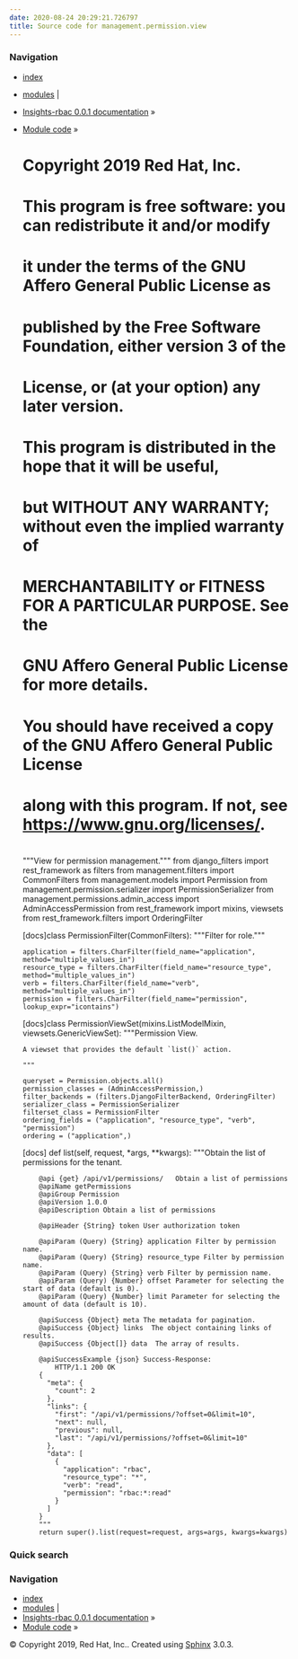 ```yaml
---
date: 2020-08-24 20:29:21.726797
title: Source code for management.permission.view
---
```

### Navigation

  - [index](../../../../genindex/ "General Index")
  - [modules](../../../../py-modindex/ "Python Module Index") |
  - [Insights-rbac 0.0.1 documentation](../../../../index/) »
  - [Module code](../../../index/) »


    #
    # Copyright 2019 Red Hat, Inc.
    #
    # This program is free software: you can redistribute it and/or modify
    # it under the terms of the GNU Affero General Public License as
    # published by the Free Software Foundation, either version 3 of the
    # License, or (at your option) any later version.
    #
    # This program is distributed in the hope that it will be useful,
    # but WITHOUT ANY WARRANTY; without even the implied warranty of
    # MERCHANTABILITY or FITNESS FOR A PARTICULAR PURPOSE.  See the
    # GNU Affero General Public License for more details.
    #
    # You should have received a copy of the GNU Affero General Public License
    # along with this program.  If not, see <https://www.gnu.org/licenses/>.
    #
    
    """View for permission management."""
    from django_filters import rest_framework as filters
    from management.filters import CommonFilters
    from management.models import Permission
    from management.permission.serializer import PermissionSerializer
    from management.permissions.admin_access import AdminAccessPermission
    from rest_framework import mixins, viewsets
    from rest_framework.filters import OrderingFilter
    
    
    [docs]class PermissionFilter(CommonFilters):
        """Filter for role."""
    
        application = filters.CharFilter(field_name="application", method="multiple_values_in")
        resource_type = filters.CharFilter(field_name="resource_type", method="multiple_values_in")
        verb = filters.CharFilter(field_name="verb", method="multiple_values_in")
        permission = filters.CharFilter(field_name="permission", lookup_expr="icontains")
    
    
    [docs]class PermissionViewSet(mixins.ListModelMixin, viewsets.GenericViewSet):
        """Permission View.
    
        A viewset that provides the default `list()` action.
    
        """
    
        queryset = Permission.objects.all()
        permission_classes = (AdminAccessPermission,)
        filter_backends = (filters.DjangoFilterBackend, OrderingFilter)
        serializer_class = PermissionSerializer
        filterset_class = PermissionFilter
        ordering_fields = ("application", "resource_type", "verb", "permission")
        ordering = ("application",)
    
    [docs]    def list(self, request, *args, **kwargs):
            """Obtain the list of permissions for the tenant.
    
            @api {get} /api/v1/permissions/   Obtain a list of permissions
            @apiName getPermissions
            @apiGroup Permission
            @apiVersion 1.0.0
            @apiDescription Obtain a list of permissions
    
            @apiHeader {String} token User authorization token
    
            @apiParam (Query) {String} application Filter by permission name.
            @apiParam (Query) {String} resource_type Filter by permission name.
            @apiParam (Query) {String} verb Filter by permission name.
            @apiParam (Query) {Number} offset Parameter for selecting the start of data (default is 0).
            @apiParam (Query) {Number} limit Parameter for selecting the amount of data (default is 10).
    
            @apiSuccess {Object} meta The metadata for pagination.
            @apiSuccess {Object} links  The object containing links of results.
            @apiSuccess {Object[]} data  The array of results.
    
            @apiSuccessExample {json} Success-Response:
                HTTP/1.1 200 OK
            {
              "meta": {
                "count": 2
              },
              "links": {
                "first": "/api/v1/permissions/?offset=0&limit=10",
                "next": null,
                "previous": null,
                "last": "/api/v1/permissions/?offset=0&limit=10"
              },
              "data": [
                {
                  "application": "rbac",
                  "resource_type": "*",
                  "verb": "read",
                  "permission": "rbac:*:read"
                }
              ]
            }
            """
            return super().list(request=request, args=args, kwargs=kwargs)

### Quick search

### Navigation

  - [index](../../../../genindex/ "General Index")
  - [modules](../../../../py-modindex/ "Python Module Index") |
  - [Insights-rbac 0.0.1 documentation](../../../../index/) »
  - [Module code](../../../index/) »

© Copyright 2019, Red Hat, Inc.. Created using
[Sphinx](http://sphinx-doc.org/) 3.0.3.